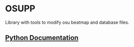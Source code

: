 # OSUPP
Library with tools to modify osu beatmap and database files.


## [Python Documentation](https://osupp.readthedocs.io/en/latest/)